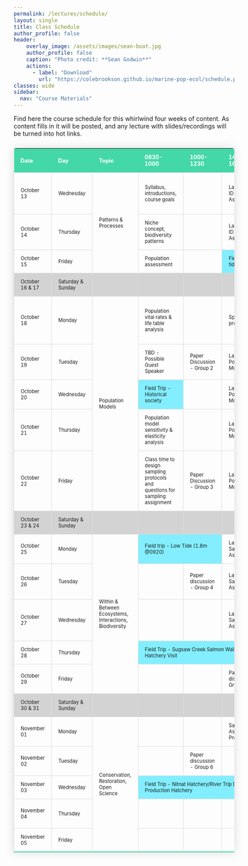 ```yaml
---
permalink: /lectures/schedule/
layout: single
title: Class Schedule
author_profile: false
header:
    overlay_image: /assets/images/sean-boat.jpg
    author_profile: false
    caption: "Photo credit: **Sean Godwin**"
    actions:
      - label: "Download"
        url: "https://colebrookson.github.io/marine-pop-ecol/schedule.pdf"
classes: wide
sidebar:
  nav: "Course Materials"
---
```


Find here the course schedule for this whirlwind four weeks of content. As content fills in it will be posted, and any lecture with slides/recordings will be turned into hot links. 
<style>
  .schedule-table {
    border-collapse: collapse;
    border: 1px #ffffff;
    margin: 25px 0;
    min-width: 400px;
    border-radius: 5px 5px 0 0;
    overflow: hidden;
    box-shadow: 0 0 20px rgba(0, 0, 0, 0.15);
  }

  .schedule-table thead tr {
    background-color: #44d7a8;
    color: #ffffff;
    text-align: left;
    font-weight: bold;
  }

  .schedule-table th {
    padding: 12px 15px;
    font-size: 0.8em;
  }

  .schedule-table td {
    border: 1px solid #dddddd;
    padding: 12px 15px;
    font-size: 0.7em;
  }

  .schedule-table tbody tr {
    border-bottom: 1px solid #dddddd;
  }

  .schedule-table tbody tr:last-of-type {
    border-bottom: 2px solid #44d7a8;
  }

  .schedule-tabletr:hover { background: #bebebe; }
  td a { 
      padding: 1px; 
  }
</style>

<table class="schedule-table">
    <thead>
        <tr>
            <th width=100>Date</th>
            <th width=100>Day</th>
            <th width=100>Topic</th>
            <th width=100>0830-1000</th>
            <th width=100>1000-1230</th>
            <th width=100>1400-1600</th>
            <th width=100>1600-1800</th>
            <th width=100>Reading</th>
            <th width=100>Items Due</th>
        </tr>
    </thead>
    <tbody>
        <tr>
            <td>October 13</td>
            <td>Wednesday</td>
            <td rowspan="3">Patterns & Processes</td>
            <td>Syllabus, introductions, course goals</td>
            <td></td>
            <td>Lab Period - ID Assignment</td>
            <td> </td>
            <td> </td>
            <td>Sign up for paper discussion groups & dates</td>
        </tr>
        <tr>
            <td>October 14</td>
            <td>Thursday</td>
            <td>Niche concept, biodiversity patterns</td>
            <td></td>
            <td>Lab Period - ID Assignment</td>
            <td>ADA</td>
            <td> </td>
            <td></td>
        </tr>
        <tr>
            <td>October 15</td>
            <td>Friday </td>
            <td>Population assessment</td>
            <td></td>
            <td colspan="2" style="background-color: #83eeff">Field trip - Low Tide (1.6m tide @1530)</td>
            <td> </td>
            <td></td>
        </tr>
        <tr style="background-color:#d3d3d3">
            <td>October 16 & 17</td>
            <td>Saturday & Sunday</td>
            <td></td>
            <td></td>
            <td></td>
            <td></td>
            <td></td>
            <td></td>
            <td></td>
        </tr>
        <tr>
            <td>October 18</td>
            <td>Monday</td>
            <td rowspan="5">Population Models </td>
            <td>Population vital rates & life table analysis</td>
            <td></td>
            <td>Species ID presentations</td>
            <td> </td>
            <td> </td>
            <td>ID assignment due; group 1 paper summary due</td>
        </tr>
        <tr>
            <td>October 19</td>
            <td>Tuesday</td>
            <td>TBD - Possible Guest Speaker</td>
            <td>Paper Discussion - Group 2</td>
            <td>Lab Period - Population Models</td>
            <td>ADA - lightning talks </td>
            <td> </td>
            <td> </td>
        </tr>
        <tr>
            <td>October 20</td>
            <td>Wednesday</td>
            <td style="background-color: #83eeff">Field Trip - Historical society</td>
            <td></td>
            <td>Lab Period- Population Models</td>
            <td>DS</td>
            <td> </td>
            <td>Species selection due</td>
        </tr>
        <tr>
            <td>October 21</td>
            <td>Thursday</td>
            <td>Population model sensitivity & elasticity analysis</td>
            <td> </td>
            <td>Lab Period - Population Models</td>
            <td>ADA</td>
            <td> </td>
            <td></td>
        </tr>
        <tr>
            <td>October 22</td>
            <td>Friday</td>
            <td>Class time to design sampling protocols and questions for sampling assignment</td>
            <td>Paper Discussion - Group 3</td>
            <td>Lab Period - Population Models</td>
            <td> </td>
            <td> </td>
            <td>Proposal Due for Population Model Assignment</td>
        </tr>
        <tr style="background-color:#d3d3d3">
            <td>October 23 & 24</td>
            <td>Saturday & Sunday</td>
            <td></td>
            <td></td>
            <td></td>
            <td></td>
            <td></td>
            <td></td>
            <td></td>
        </tr>
        <tr>
            <td>October 25</td>
            <td>Monday</td>
            <td rowspan="5">Within & Between Ecosystems, Interactions, Biodiversity</td>
            <td colspan="2" style="background-color: #83eeff">Field trip - Low Tide (1.8m @0920)</td>
            <td>Lab Period - Sampling Assignment</td>
            <td>DS/ADA</td>
            <td> </td>
            <td>Group 3 summary due</td>
        </tr>
        <tr>
            <td>October 26</td>
            <td>Tuesday</td>
            <td></td>
            <td>Paper discussion - Group 4</td>
            <td>Lab Period - Sampling Assignment</td>
            <td>ADA</td>
            <td> </td>
            <td>Population assignment due @23:59</td>
        </tr>
        <tr>
            <td>October 27</td>
            <td>Wednesday</td>
            <td></td>
            <td></td>
            <td>Lab Period - Sampling Assignment</td>
            <td> DS/ADA</td>
            <td> </td>
            <td>Sign up for paper discussion groups & dates</td>
        </tr>
        <tr>
            <td>October 28</td>
            <td>Thursday</td>
            <td colspan="3" style="background-color: #83eeff">Field Trip - Sugsaw Creek Salmon Walk & Hatchery Visit</td>
            <td> ADA</td>
            <td> </td>
            <td></td>
        </tr>
        <tr>
            <td>October 29</td>
            <td>Friday</td>
            <td></td>
            <td></td>
            <td>Paper discussion - Group 5</td>
            <td> </td>
            <td>DS/ADA</td>
            <td>Group 4 Summary due</td>
        </tr>
        <tr style="background-color:#d3d3d3">
            <td>October 30 & 31</td>
            <td>Saturday & Sunday</td>
            <td></td>
            <td></td>
            <td></td>
            <td></td>
            <td></td>
            <td></td>
            <td></td>
        </tr>
        <tr>
            <td>November 01</td>
            <td>Monday</td>
            <td rowspan="5">Conservation, Restoration, Open Science</td>
            <td></td>
            <td></td>
            <td>Sampling Assignment Presentations</td>
            <td> </td>
            <td> </td>
            <td>Group 5 summary due</td>
        </tr>
        <tr>
            <td>November 02</td>
            <td>Tuesday</td>
            <td></td>
            <td>Paper discussion - Group 6</td>
            <td></td>
            <td>ADA</td>
            <td> </td>
            <td></td>
        </tr>
        <tr>
            <td>November 03</td>
            <td>Wednesday</td>
            <td colspan="3" style="background-color: #83eeff">Field Trip - Nitnat Hatchery/River Trip DFO Production Hatchery</td>
            <td> </td>
            <td> </td>
            <td></td>
        </tr>
        <tr>
            <td>November 04</td>
            <td>Thursday</td>
            <td></td>
            <td></td>
            <td></td>
            <td> </td>
            <td> </td>
            <td>Group 6 summary due</td>
        </tr>
        <tr>
            <td>November 05</td>
            <td>Friday</td>
            <td></td>
            <td></td>
            <td></td>
            <td> </td>
            <td> </td>
            <td>Quiz</td>
        </tr>
    </tbody>
</table>